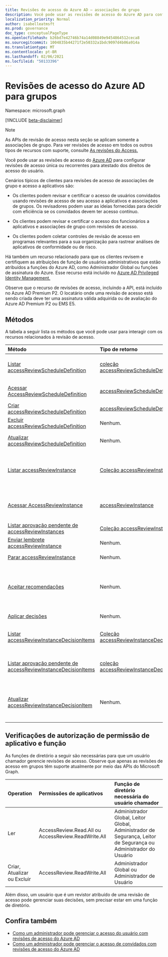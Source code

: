 ```yaml
---
title: Revisões de acesso do Azure AD – associações de grupo
description: Você pode usar as revisões de acesso do Azure AD para configurar revisões de acesso única ou recorrentes para atestado dos direitos de acesso do usuário. Esta documentação atende à segunda versão das APIs.
localization_priority: Normal
author: isabelleatmsft
ms.prod: governance
doc_type: conceptualPageType
ms.openlocfilehash: b26bd7e42746b74a14d08849e9454864512ceca8
ms.sourcegitcommit: 1004835b44271f2e50332a1bdc9097d4b06a914a
ms.translationtype: MT
ms.contentlocale: pt-BR
ms.lasthandoff: 02/06/2021
ms.locfileid: "50133396"
---
```

# <a name="azure-ad-access-reviews-for-groups"></a>Revisões de acesso do Azure AD para grupos

Namespace: microsoft.graph

[!INCLUDE [beta-disclaimer](../../includes/beta-disclaimer.md)]

>[!NOTE]
>As APIs de revisão de acesso nesta seção se aplicam somente a associações de grupo. Para ver revisões de acesso em todos os outros tipos de recursos com suporte, consulte [As revisões do Access.](accessreviews-root.md)


Você pode usar as revisões de acesso do [Azure AD](/azure/active-directory/active-directory-azure-ad-controls-access-reviews-overview) para configurar revisões de acesso única ou recorrentes para atestado dos direitos de acesso do usuário.

Cenários típicos de clientes para revisões de acesso de associações de grupo e acesso a aplicativos são:

- Os clientes podem revisar e certificar o acesso de usuários convidados usando revisões de acesso de seu acesso a aplicativos e associações de grupos. Os revisadores podem usar as ideias fornecidas para decidir com eficiência se os convidados devem ter acesso contínuo.

- Os clientes podem revisar e certificar o acesso dos funcionários a aplicativos e associações de grupo com revisões de acesso.

- Os clientes podem coletar controles de revisão de acesso em programas relevantes para a sua organização para rastrear análises de aplicativos de conformidade ou de risco.

Há também um recurso relacionado para que os clientes revisem e certifiquem as atribuições de função de usuários administrativos que estão atribuídos a funções do Azure AD, como Administrador Global ou funções de assinatura do Azure.  Esse recurso está incluído no [Azure AD Privileged Identity Management.](privilegedidentitymanagement-root.md)

Observe que o recurso de revisões de acesso, incluindo a API, está incluído no Azure AD Premium P2.  O locatário onde uma revisão de acesso está sendo criada deve ter uma assinatura válida adquirida ou de avaliação do Azure AD Premium P2 ou EMS E5.


## <a name="methods"></a>Métodos

A tabela a seguir lista os métodos que você pode usar para interagir com os recursos relacionados à revisão de acesso.

| Método           | Tipo de retorno    |Descrição|
|:---------------|:--------|:----------|
|[Listar accessReviewScheduleDefinition](../api/accessreviewscheduledefinition-list.md) | [coleção accessReviewScheduleDefinition](accessreviewscheduledefinition.md) | Lista cada `accessReviewScheduleDefinition` . Não inclui instâncias `accessReviewInstance` associadas em listagem. |
|[Acessar AccessReviewScheduleDefinition](../api/accessreviewscheduledefinition-get.md) | [accessReviewScheduleDefinition](accessreviewscheduledefinition.md) | Obter uma `accessReviewScheduleDefinition` com uma ID especificada. |
|[Criar accessReviewScheduleDefinition](../api/accessreviewscheduledefinition-create.md) | [accessReviewScheduleDefinition](accessreviewscheduledefinition.md) | Criar uma página `accessReviewScheduleDefinition`. |
|[Excluir accessReviewScheduleDefinition](../api/accessreviewscheduledefinition-delete.md) | Nenhum. | `accessReviewScheduleDefinition`Exclua uma com uma ID especificada. |
|[Atualizar accessReviewScheduleDefinition](../api/accessreviewscheduledefinition-update.md) | Nenhum. | Atualizar propriedades de `accessReviewScheduleDefinition` um com uma ID especificada. |
|[Listar accessReviewInstance](../api/accessreviewinstance-list.md) | [Coleção accessReviewInstance](accessreviewinstance.md) | Lista cada `accessReviewInstance` um para um específico `accessReviewScheduleDefinition` . Não inclui s `accessReviewInstanceDecisionItem` associados em listagem. |
|[Acessar AccessReviewInstance](../api/accessreviewinstance-get.md) | [accessReviewInstance](accessreviewinstance.md) | Retorna `accessReviewInstance` para um `accessReviewScheduleDefinition` . Não inclui s `accessReviewInstanceDecisionItem` associados no objeto. |
|[Listar aprovação pendente de accessReviewInstances](../api/accessreviewinstance-pendingaccessreviewinstances.md) | [Coleção accessReviewInstance.](accessreviewinstance.md) | Obter todos `accessReviewInstance` atribuídos ao usuário chamador. |
|[Enviar lembrete accessReviewInstance](../api/accessreviewinstance-sendreminder.md) | Nenhum. | Envie um lembrete para os revisadores de um `accessReviewInstance` . |
|[Parar accessReviewInstance](../api/accessreviewinstance-stop.md) | Nenhum. | Pare manualmente um `accessReviewInstance` . |
|[Aceitar recomendações](../api/accessreviewinstance-acceptrecommendations.md) | Nenhum. | Permite que o usuário de chamada aceite a recomendação de decisão para cada NotReviewed em que ele é o revisor `accessReviewInstanceDecisionItem` para um específico `accessReviewInstance` . |
|[Aplicar decisões](../api/accessreviewinstance-applydecisions.md) | Nenhum. | Aplicar manualmente a decisão em um `accessReviewInstance` . |
|[Listar accessReviewInstanceDecisionItems](../api/accessreviewinstancedecisionitem-list.md) | [Coleção accessReviewInstanceDecisionItem](accessreviewinstancedecisionitem.md) | Lista cada `accessReviewInstanceDecisionItem` um para um específico `accessReviewInstance` . |
|[Listar aprovação pendente de accessReviewInstanceDecisionItems](../api/accessreviewinstancedecisionitem-listpendingapproval.md) | [coleção accessReviewInstanceDecisionItem.](accessreviewinstancedecisionitem.md) | Obter todos `accessReviewInstanceDecisionItems` atribuídos ao usuário de chamada, para um específico `accessReviewInstance` . |
|[Atualizar accessReviewInstanceDecisionItem](../api/accessreviewinstancedecisionitem-update.md) | Nenhum. | Para qualquer um que o usuário de chamada seja atribuído a um revistor, chamar o usuário pode registrar uma decisão, corrigindo `accessReviewInstanceDecisionItems` o objeto de decisão. |

## <a name="role-and-application-permission-authorization-checks"></a>Verificações de autorização de permissão de aplicativo e função

As funções de diretório a seguir são necessárias para que um usuário chamador gerencie revisões de acesso. Observe que apenas as revisões de acesso em grupos têm suporte atualmente por meio das APIs do Microsoft Graph.

| Operation | Permissões de aplicativos | Função de diretório necessária do usuário chamador |
|:------------------|:------------|:--------------------------------------------|
| Ler | AccessReview.Read.All ou AccessReview.ReadWrite.All | Administrador Global, Leitor Global, Administrador de Segurança, Leitor de Segurança ou Administrador do Usuário |
| Criar, Atualizar ou Excluir | AccessReview.ReadWrite.All | Administrador Global ou Administrador de Usuário |

Além disso, um usuário que é um revistor atribuído de uma revisão de acesso pode gerenciar suas decisões, sem precisar estar em uma função de diretório.

## <a name="see-also"></a>Confira também

- [Como um administrador pode gerenciar o acesso do usuário com revisões de acesso do Azure AD](/azure/active-directory/active-directory-azure-ad-controls-manage-user-access-with-access-reviews)
- [Como um administrador pode gerenciar o acesso de convidados com revisões de acesso do Azure AD](/azure/active-directory/active-directory-azure-ad-controls-manage-guest-access-with-access-reviews)


<!--
{
  "type": "#page.annotation",
  "description": "Service root",
  "keywords": "",
  "section": "documentation",
  "tocPath": "",
  "suppressions": []
}
-->


